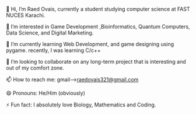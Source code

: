👋 Hi, I’m Raed Ovais, currently a student studying computer science at FAST NUCES Karachi.

👀 I’m interested in Game Development ,Bioinformatics, Quantum Computers, Data Science, and Digital Marketing.

🌱 I’m currently learning Web Development, and game designing using pygame.
recently, I was learning C/c++

💞️ I’m looking to collaborate on any long-term project that is interesting and out of my comfort zone.

📫 How to reach me: gmail-->raedovais321@gmail.com

😄 Pronouns: He/Him (obviously)

⚡ Fun fact: I absolutely love Biology, Mathematics and Coding.

<!---
unperturbable-se/unperturbable-se is a ✨ special ✨ repository because its `README.md` (this file) appears on your GitHub profile.
You can click the Preview link to take a look at your changes.
--->
